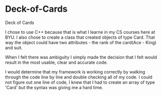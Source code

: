 # Deck-of-Cards
Deck of Cards

I chose to use C++ because that is what I learne in my CS courses here at BYU. I also chose to create a class that created objects of type Card. That way the object could have two attributes - the rank of the card(Ace - King) and suit.

When I felt there was ambiguity I simply made the decision that I felt would result in the most usable, clear and accurate code.

I would determine that my framework is working correctly by walking through the code line by line and double checking all of my code. I could not figure out one line of code, I knew that I had to create an array of type 'Card' but the syntax was giving me a hard time.
